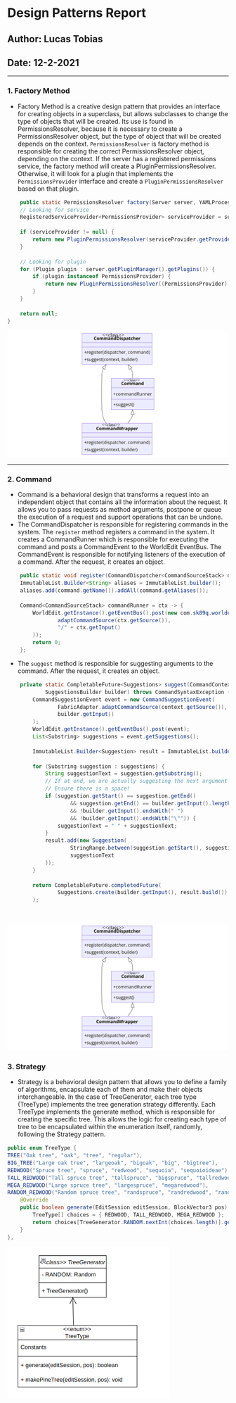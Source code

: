 # Design Patterns Report

## Author: Lucas Tobias
## Date: 12-2-2021

---

### 1. Factory Method
- Factory Method is a creative design pattern that provides an interface for creating objects in a superclass, but allows subclasses to change the type of objects that will be created. Its use is found in PermissionsResolver, because it is necessary to create a PermissionsResolver object, but the type of object that will be created depends on the context. `PermissionsResolver` is factory method is responsible for creating the correct PermissionsResolver object, depending on the context. If the server has a registered permissions service, the factory method will create a PluginPermissionsResolver. Otherwise, it will look for a plugin that implements the `PermissionsProvider` interface and create a `PluginPermissionsResolver` based on that plugin.

```java
    public static PermissionsResolver factory(Server server, YAMLProcessor config) {
    // Looking for service
    RegisteredServiceProvider<PermissionsProvider> serviceProvider = server.getServicesManager().getRegistration(PermissionsProvider.class);

    if (serviceProvider != null) {
        return new PluginPermissionsResolver(serviceProvider.getProvider(), serviceProvider.getPlugin());
    }

    // Looking for plugin
    for (Plugin plugin : server.getPluginManager().getPlugins()) {
        if (plugin instanceof PermissionsProvider) {
            return new PluginPermissionsResolver((PermissionsProvider) plugin, plugin);
        }
    }

    return null;
}
```

![alt text](image_2.png)

---

### 2. Command
- Command is a behavioral design that transforms a request into an independent object that contains all the information about the request. It allows you to pass requests as method arguments, postpone or queue the execution of a request and support operations that can be undone. 
- The CommandDispatcher is responsible for registering commands in the system. The `register` method registers a command in the system. It creates a CommandRunner which is responsible for executing the command and posts a CommandEvent to the WorldEdit EventBus. The CommandEvent is responsible for notifying listeners of the execution of a command. After the request, it creates an object.
```java
    public static void register(CommandDispatcher<CommandSourceStack> dispatcher, org.enginehub.piston.Command command) {
    ImmutableList.Builder<String> aliases = ImmutableList.builder();
    aliases.add(command.getName()).addAll(command.getAliases());

    Command<CommandSourceStack> commandRunner = ctx -> {
        WorldEdit.getInstance().getEventBus().post(new com.sk89q.worldedit.event.platform.CommandEvent(
                adaptCommandSource(ctx.getSource()),
                "/" + ctx.getInput()
        ));
        return 0;
    };
```
- The `suggest` method is responsible for suggesting arguments to the command. After the request, it creates an object.
```java
    private static CompletableFuture<Suggestions> suggest(CommandContext<CommandSourceStack> context,
            SuggestionsBuilder builder) throws CommandSyntaxException {
        CommandSuggestionEvent event = new CommandSuggestionEvent(
                FabricAdapter.adaptCommandSource(context.getSource()),
                builder.getInput()
        );
        WorldEdit.getInstance().getEventBus().post(event);
        List<Substring> suggestions = event.getSuggestions();

        ImmutableList.Builder<Suggestion> result = ImmutableList.builder();

        for (Substring suggestion : suggestions) {
            String suggestionText = suggestion.getSubstring();
            // If at end, we are actually suggesting the next argument
            // Ensure there is a space!
            if (suggestion.getStart() == suggestion.getEnd()
                    && suggestion.getEnd() == builder.getInput().length()
                    && !builder.getInput().endsWith(" ")
                    && !builder.getInput().endsWith("\"")) {
                suggestionText = " " + suggestionText;
            }
            result.add(new Suggestion(
                    StringRange.between(suggestion.getStart(), suggestion.getEnd()),
                    suggestionText
            ));
        }

        return CompletableFuture.completedFuture(
                Suggestions.create(builder.getInput(), result.build())
        );



```

![alt text](image_1.png)
---

### 3. Strategy
- Strategy is a behavioral design pattern that allows you to define a family of algorithms, encapsulate each of them and make their objects interchangeable. In the case of TreeGenerator, each tree type (TreeType) implements the tree generation strategy differently.
  Each TreeType implements the generate method, which is responsible for creating the specific tree. This allows the logic for creating each type of tree to be encapsulated within the enumeration itself, randomly, following the Strategy pattern.

```java
public enum TreeType {
TREE("Oak tree", "oak", "tree", "regular"),
BIG_TREE("Large oak tree", "largeoak", "bigoak", "big", "bigtree"),
REDWOOD("Spruce tree", "spruce", "redwood", "sequoia", "sequoioideae"),
TALL_REDWOOD("Tall spruce tree", "tallspruce", "bigspruce", "tallredwood", "tallsequoia", "tallsequoioideae"),
MEGA_REDWOOD("Large spruce tree", "largespruce", "megaredwood"),
RANDOM_REDWOOD("Random spruce tree", "randspruce", "randredwood", "randomredwood", "anyredwood") {
    @Override
    public boolean generate(EditSession editSession, BlockVector3 pos) throws MaxChangedBlocksException {
        TreeType[] choices = { REDWOOD, TALL_REDWOOD, MEGA_REDWOOD };
        return choices[TreeGenerator.RANDOM.nextInt(choices.length)].generate(editSession, pos);
    }
},

```

![alt text](image_3.png)

